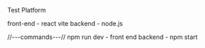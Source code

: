 Test Platform 

front-end - react vite
backend   - node.js

//---commands---//
npm run dev - front end
backend     - npm start
